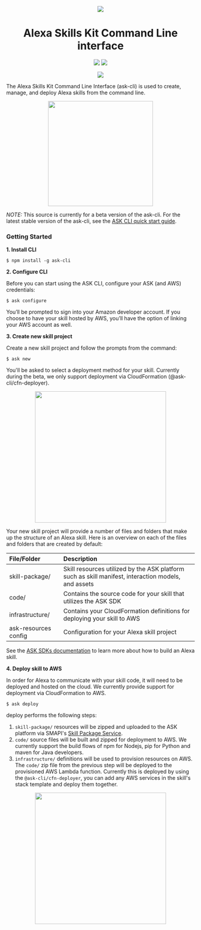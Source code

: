 <p align="center">
  <img src="https://m.media-amazon.com/images/G/01/mobile-apps/dex/avs/docs/ux/branding/mark1._TTH_.png">
  <br/>
  <h1 align="center">Alexa Skills Kit Command Line interface</h1>
  <p align="center">
    <a href="https://www.npmjs.com/package/ask-cli"><img src="https://badge.fury.io/js/ask-cli.svg"></a>
    <a href="https://travis-ci.org/alexa/ask-cli"><img src="https://travis-ci.org/alexa/ask-cli.svg?branch=master"></a>
  </p>
  <p align="center">
    <a href="https://conventionalcommits.org"><img src="https://img.shields.io/badge/Conventional%20Commits-1.0.0-yellow.svg"></a>
  </p>
</p>


The Alexa Skills Kit Command Line Interface (ask-cli) is used to create, manage, and deploy Alexa skills from the command line.

<p align="center">
  <img align="center" src="https://ask-cli-static-content.s3-us-west-2.amazonaws.com/document-assets/ask-cli-x-flow.gif" height="280" />
</p>

*NOTE:* This source is currently for a beta version of the ask-cli. For the latest stable version of the ask-cli, see the [ASK CLI quick start guide](https://developer.amazon.com/docs/smapi/quick-start-alexa-skills-kit-command-line-interface.html).


### Getting Started

**1. Install CLI**

```
$ npm install -g ask-cli
```


**2. Configure CLI**

Before you can start using the ASK CLI, configure your ASK (and AWS) credentials:

```
$ ask configure
```

You’ll be prompted to sign into your Amazon developer account. If you choose to have your skill hosted by AWS, you’ll have the option of linking your AWS account as well.

**3. Create new skill project**

Create a new skill project and follow the prompts from the command:

```
$ ask new
```

You'll be asked to select a deployment method for your skill. Currently during the beta, we only support deployment via CloudFormation (@ask-cli/cfn-deployer).

<p align="center">
  <img align="center" src="https://ask-cli-static-content.s3-us-west-2.amazonaws.com/document-assets/demo-askx-new.gif" height="350" />
</p>

Your new skill project will provide a number of files and folders that make up the structure of an Alexa skill. Here is an overview on each of the files and folders that are created by default:

| File/Folder       | Description  |
| :--------------   | :----------- |
| skill-package/    | Skill resources utilized by the ASK platform such as skill manifest, interaction models, and assets |
| code/	            | Contains the source code for your skill that utilizes the ASK SDK |
| infrastructure/   | Contains your CloudFormation definitions for deploying your skill to AWS |
| ask-resources config     | Configuration for your Alexa skill project |

See the [ASK SDKs documentation](https://developer.amazon.com/docs/sdk/alexa-skills-kit-sdks.html) to learn more about how to build an Alexa skill.


**4. Deploy skill to AWS**

In order for Alexa to communicate with your skill code, it will need to be deployed and hosted on the cloud. We currently provide support for deployment via CloudFormation to AWS.

```
$ ask deploy
```

deploy performs the following steps:

1. `skill-package/` resources will be zipped and uploaded to the ASK platform via SMAPI's [Skill Package Service](https://developer.amazon.com/docs/smapi/skill-package-api-reference.html).
2. `code/` source files will be built and zipped for deployment to AWS. We currently support the build flows of npm for Nodejs, pip for Python and maven for Java developers.
3. `infrastructure/` definitions will be used to provision resources on AWS. The `code/` zip file from the previous step will be deployed to the provisioned AWS Lambda function. Currently this is deployed by using the `@ask-cli/cfn-deployer`, you can add any AWS services in the skill's stack template and deploy them together.

<p align="center">
  <img align="center" src="https://ask-cli-static-content.s3-us-west-2.amazonaws.com/document-assets/demo-askx-deploy.gif" height="350" />
</p>
